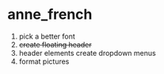 # anne_french

1. pick a better font
2. ~~create floating header~~
3. header elements create dropdown menus
4. format pictures